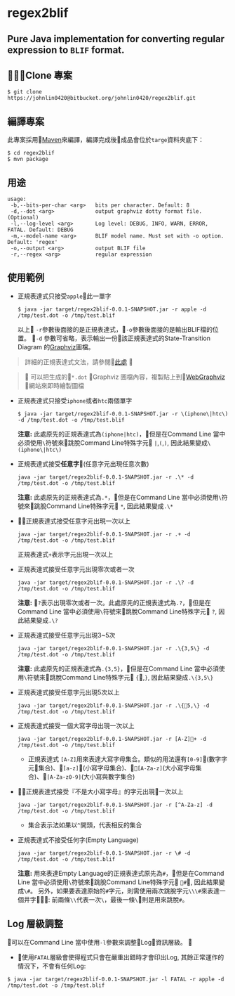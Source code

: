 regex2blif
=============

Pure Java implementation for converting regular expression to `BLIF` format.
-------------

## Clone 專案
```
$ git clone https://johnlin0420@bitbucket.org/johnlin0420/regex2blif.git
```

## 編譯專案
此專案採用[Maven](https://maven.apache.org/)來編譯，編譯完成後成品會位於`targe`資料夾底下：
```
$ cd regex2blif
$ mvn package
```

## 用途
```
usage: 
 -b,--bits-per-char <arg>   bits per character. Default: 8
 -d,--dot <arg>             output graphviz dotty format file. (Optional)
 -l,--log-level <arg>       Log level: DEBUG, INFO, WARN, ERROR, FATAL. Default: DEBUG
 -m,--model-name <arg>      BLIF model name. Must set with -o option. Default: 'regex'
 -o,--output <arg>          output BLIF file
 -r,--regex <arg>           regular expression
```

## 使用範例
* 正規表達式只接受`apple`此一單字
    ```
    $ java -jar target/regex2blif-0.0.1-SNAPSHOT.jar -r apple -d /tmp/test.dot -o /tmp/test.blif
    ```
    以上 `-r`參數後面接的是正規表達式，`-o`參數後面接的是輸出BLIF檔的位置。 `-d` 參數可省略，表示輸出一份該正規表達式的State-Transition Diagram 的[Graphviz](http://www.graphviz.org/)圖檔。

 > 詳細的正規表達式文法，請參閱[此處](http://www.brics.dk/automaton/doc/index.html)
 

 > 可以把生成的`*.dot` Graphviz 圖檔內容，複製貼上到[WebGraphviz](http://www.webgraphviz.com/) 網站來即時繪製圖檔


* 正規表達式只接受`iphone`或者`htc`兩個單字
    ```
    $ java -jar target/regex2blif-0.0.1-SNAPSHOT.jar -r \(iphone\|htc\) -d /tmp/test.dot -o /tmp/test.blif
    ```
    **注意:** 此處原先的正規表達式為`(iphone|htc)`，但是在Command Line 當中必須使用`\`符號來跳脫Command Line特殊字元 `|`,`(`,`)`, 因此結果變成`\(iphone\|htc\)`

* 正規表達式接受**任意字**(任意字元出現任意次數)
    ```
    java -jar target/regex2blif-0.0.1-SNAPSHOT.jar -r .\* -d /tmp/test.dot -o /tmp/test.blif
    ```
    **注意:** 此處原先的正規表達式為`.*`，但是在Command Line 當中必須使用`\`符號來跳脫Command Line特殊字元 `*`, 因此結果變成`.\*`

* 正規表達式接受任意字元出現一次以上
    ```
    java -jar target/regex2blif-0.0.1-SNAPSHOT.jar -r .+ -d /tmp/test.dot -o /tmp/test.blif
    ```
    正規表達式`+`表示字元出現一次以上

* 正規表達式接受任意字元出現零次或者一次
    ```
    java -jar target/regex2blif-0.0.1-SNAPSHOT.jar -r .\? -d /tmp/test.dot -o /tmp/test.blif
    ```
    **注意:** `?`表示出現零次或者一次。此處原先的正規表達式為`.?`，但是在Command Line 當中必須使用`\`符號來跳脫Command Line特殊字元 `?`, 因此結果變成`.\?`

* 正規表達式接受任意字元出現3~5次
    ```
    java -jar target/regex2blif-0.0.1-SNAPSHOT.jar -r .\{3,5\} -d /tmp/test.dot -o /tmp/test.blif
    ```
    **注意:** 此處原先的正規表達式為`.{3,5}`，但是在Command Line 當中必須使用`\`符號來跳脫Command Line特殊字元 `{`,`}`, 因此結果變成`.\{3,5\}`

* 正規表達式接受任意字元出現5次以上
    ```
    java -jar target/regex2blif-0.0.1-SNAPSHOT.jar -r .\{5,\} -d /tmp/test.dot -o /tmp/test.blif
    ```
* 正規表達式接受一個大寫字母出現一次以上
    ```
    java -jar target/regex2blif-0.0.1-SNAPSHOT.jar -r [A-Z]+ -d /tmp/test.dot -o /tmp/test.blif
    ```
    * 正規表達式 `[A-Z]`用來表達大寫字母集合。類似的用法還有`[0-9]`(數字字元集合)、`[a-z]`(小寫字母集合)、`[A-Za-z]`(大小寫字母集合)、`[A-Za-z0-9]`(大小寫與數字集合)

* 正規表達式接受『不是大小寫字母』的字元出現一次以上
    ```
    java -jar target/regex2blif-0.0.1-SNAPSHOT.jar -r [^A-Za-z] -d /tmp/test.dot -o /tmp/test.blif
    ```
    * 集合表示法如果以`^`開頭，代表相反的集合

* 正規表達式不接受任何字(Empty Language)
    ```
    java -jar target/regex2blif-0.0.1-SNAPSHOT.jar -r \# -d /tmp/test.dot -o /tmp/test.blif
    ```
    **注意:** 用來表達Empty Language的正規表達式原先為`#`，但是在Command Line 當中必須使用`\`符號來跳脫Command Line特殊字元 `#`, 因此結果變成`\#`。 另外，如果要表達原始的`#`字元，則需使用兩次跳脫字元`\\\#`來表達一個井字: 前兩條`\\`代表一次`\`，最後一條`\`則是用來跳脫`#`。

## Log 層級調整
可以在Command Line 當中使用`-l`參數來調整Log資訊層級。

* 使用`FATAL`層級會使得程式只會在嚴重出錯時才會印出Log, 其餘正常運作的情況下，不會有任何Log:
```
$ java -jar target/regex2blif-0.0.1-SNAPSHOT.jar -l FATAL -r apple -d /tmp/test.dot -o /tmp/test.blif
```


     
